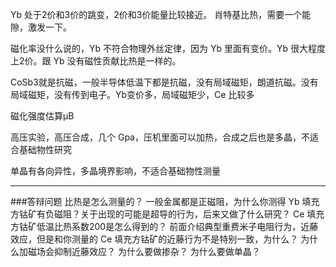 Yb 处于2价和3价的跳变，2价和3价能量比较接近。
肖特基比热，需要一个能隙，激发一下。

磁化率没什么说的，Yb 不符合物理外丝定律，因为 Yb 里面有变价。Yb 很大程度上2价。跟 Yb 没有磁性贡献比热是一样的。

CoSb3就是抗磁，一般半导体低温下都是抗磁，没有局域磁矩，朗道抗磁。没有局域磁矩，没有传到电子。Yb变价多，局域磁矩少，Ce 比较多

磁化强度估算μB

高压实验，高压合成，几个 Gpa，压机里面可以加热，合成之后也是多晶，不适合基础物性研究

单晶有各向异性，多晶境界影响，不适合基础物性测量

***

###答辩问题
比热是怎么测量的？
一般金属都是正磁阻，为什么你测得 Yb 填充方钴矿有负磁阻？关于出现的可能是超导的行为，后来又做了什么研究？
Ce 填充方钴矿低温比热系数200是怎么得到的？
前面介绍典型重费米子电阻行为，近藤效应，但是和你测量的 Ce 填充方钴矿的近藤行为不是特别一致，为什么？
为什么加磁场会抑制近藤效应？
为什么要做掺杂？
为什么要做单晶？